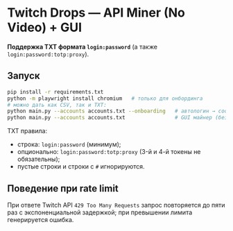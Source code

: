 # Twitch Drops — API Miner (No Video) + GUI
**Поддержка TXT формата `login:password`** (а также `login:password:totp:proxy`).

## Запуск
```bash
pip install -r requirements.txt
python -m playwright install chromium   # только для онбординга
# можно дать как CSV, так и TXT:
python main.py --accounts accounts.txt --onboarding   # автологин → cookies/<login>.json
python main.py --accounts accounts.txt                # GUI майнер (без видео)
```
TXT правила:
- строка: `login:password` (минимум);
- опционально: `login:password:totp:proxy` (3-й и 4-й токены не обязательны);
- пустые строки и строки с `#` игнорируются.

## Поведение при rate limit
При ответе Twitch API `429 Too Many Requests` запрос повторяется до пяти раз с экспоненциальной задержкой; при превышении лимита генерируется ошибка.
